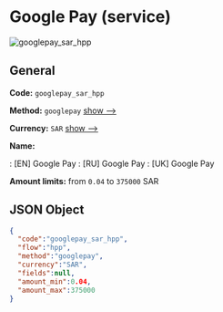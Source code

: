 
# Google Pay (service) 
![googlepay_sar_hpp](https://static.openfintech.io/payment_methods/googlepay_sar_hpp/logo.svg?w=400&c=v0.59.26#w200)  

## General 
 
**Code:** `googlepay_sar_hpp` 
 
**Method:** `googlepay` 
 [show -->](/payment-methods/googlepay/) 
 
**Currency:** `SAR` [show -->](/currencies/SAR/) 
 
**Name:** 
 
:	[EN] Google Pay 
:	[RU] Google Pay 
:	[UK] Google Pay 
 
**Amount limits:** from `0.04` to `375000` SAR 

## JSON Object 

```json
{
  "code":"googlepay_sar_hpp",
  "flow":"hpp",
  "method":"googlepay",
  "currency":"SAR",
  "fields":null,
  "amount_min":0.04,
  "amount_max":375000
}
```  
